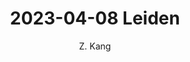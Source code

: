 ---
layout: post
title: "2023-04-08 Leiden"
author: "Z. Kang"
categories: story
tags: [stroy]
image: 2023-04-08-Leiden.jpg
---